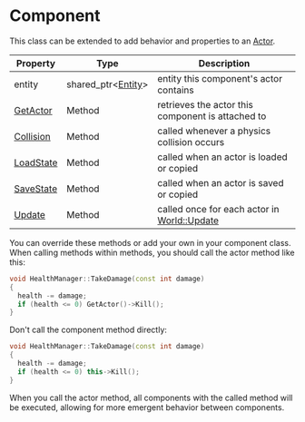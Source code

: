 # Component

This class can be extended to add behavior and properties to an [Actor](Actor.md).

| Property | Type | Description |
|---|---|---|
| entity | shared_ptr<[Entity](Entity.md)\> | entity this component's actor contains |
| [GetActor](Component_GetActor.md) | Method | retrieves the actor this component is attached to |
| [Collision](Component_Collision.md) | Method | called whenever a physics collision occurs |
| [LoadState](Component_LoadState.md) | Method | called when an actor is loaded or copied |
| [SaveState](Component_SaveState.md) | Method | called when an actor is saved or copied |
| [Update](Component_Update.md) | Method | called once for each actor in [World::Update](World_Update.md) |

You can override these methods or add your own in your component class. When calling methods within methods, you should call the actor method like this:
```c++
void HealthManager::TakeDamage(const int damage)
{
  health -= damage;
  if (health <= 0) GetActor()->Kill();
}
```
Don't call the component method directly:
```c++
void HealthManager::TakeDamage(const int damage)
{
  health -= damage;
  if (health <= 0) this->Kill();
}
```
When you call the actor method, all components with the called method will be executed, allowing for more emergent behavior between components.
